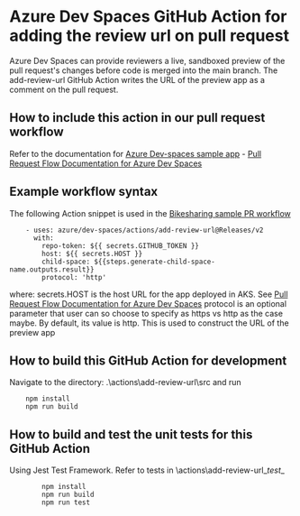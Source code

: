 # Azure Dev Spaces GitHub Action for adding the review url on pull request
Azure Dev Spaces can provide reviewers a live, sandboxed preview of the pull request's changes before code is merged into the main branch. The add-review-url GitHub Action writes the URL of the preview app as a comment on the pull request.

## How to include this action in our pull request workflow
Refer to the documentation for [Azure Dev-spaces sample app](https://github.com/Azure/dev-spaces/) - [Pull Request Flow Documentation for Azure Dev Spaces](https://aka.ms/devspaces/pr-flow#configure-your-github-action)

## Example workflow syntax 
The following Action snippet is used in the [Bikesharing sample PR workflow ](https://github.com/Azure/dev-spaces/blob/master/.github/workflows/bikes.yml)
```
    - uses: azure/dev-spaces/actions/add-review-url@Releases/v2              
      with:
        repo-token: ${{ secrets.GITHUB_TOKEN }}  
        host: ${{ secrets.HOST }}
        child-space: ${{steps.generate-child-space-name.outputs.result}}
        protocol: 'http'
 ```       
where:
    secrets.HOST is the host URL for the app deployed in AKS. See [Pull Request Flow Documentation for Azure Dev Spaces](https://aka.ms/devspaces/pr-flow#configure-your-github-action)
    protocol is an optional parameter that user can so choose to specify as https vs http as the case maybe. By default, its value is http. This is used to construct the URL of the preview app
## How to build this GitHub Action for development
Navigate to the directory: .\actions\add-review-url\src and run
```
    npm install
    npm run build
```
## How to build and test the unit tests for this GitHub Action
Using Jest Test Framework. 
Refer to tests in \actions\add-review-url\__test__
```     
        npm install
        npm run build
        npm run test        
```